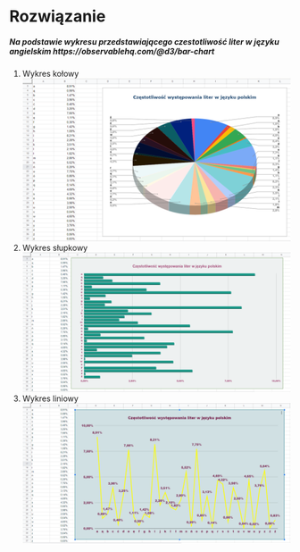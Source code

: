 # Rozwiązanie
<h5>Na podstawie wykresu przedstawiającego czestotliwość liter w języku angielskim https://observablehq.com/@d3/bar-chart </h5>
<ol>
<li>Wykres kołowy</li>
<img src="obrazy/1.png">
<li>Wykres słupkowy</li>
<img src="obrazy/2.png">
<li>Wykres liniowy</li>
<img src="obrazy/3.png">
</ol>
